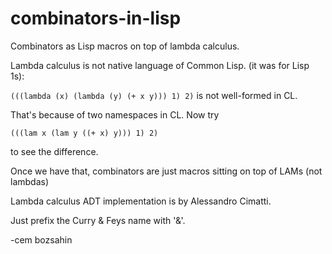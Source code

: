 # combinators-in-lisp
Combinators as Lisp macros on top of lambda calculus.

Lambda calculus is not native language of Common Lisp. (it was for Lisp 1s):

<code>(((lambda (x) (lambda (y) (+ x y))) 1) 2)</code> is not well-formed in CL.

That's because of two namespaces in CL. Now try

<code>(((lam x (lam y ((+ x) y))) 1) 2)</code>

to see the difference.

Once we have that, combinators are just macros sitting on top of LAMs (not lambdas)

Lambda calculus ADT implementation is by Alessandro Cimatti.

Just prefix the Curry & Feys name with '&'.

-cem bozsahin
